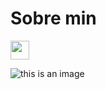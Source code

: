 # Sobre min

<img src="https://emojipedia-us.s3.amazonaws.com/source/skype/289/man_1f468.png" width="30">

![this is an image](https://emojipedia-us.s3.amazonaws.com/source/skype/289/man_1f468.png)